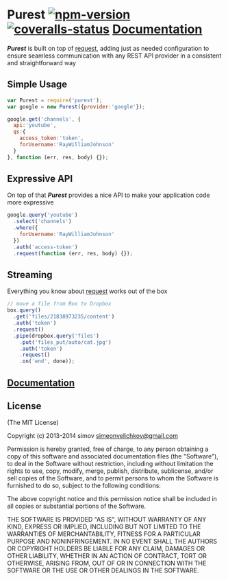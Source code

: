 
# Purest [![npm-version]][npm] [![coveralls-status]][coveralls] [Documentation][docs]

_**Purest**_ is built on top of [request][request], adding just as needed configuration to ensure seamless communication with any REST API provider in a consistent and straightforward way


## Simple Usage

```js
var Purest = require('purest');
var google = new Purest({provider:'google'});

google.get('channels', {
  api:'youtube',
  qs:{
    access_token:'token',
    forUsername:'RayWilliamJohnson'
  }
}, function (err, res, body) {});
```


## Expressive API

On top of that _**Purest**_ provides a nice API to make your application code more expressive

```js
google.query('youtube')
  .select('channels')
  .where({
    forUsername:'RayWilliamJohnson'
  })
  .auth('access-token')
  .request(function (err, res, body) {});
```


## Streaming

Everything you know about [request][request] works out of the box

```js
// move a file from Box to Dropbox
box.query()
  .get('files/21838973235/content')
  .auth('token')
  .request()
  .pipe(dropbox.query('files')
    .put('files_put/auto/cat.jpg')
    .auth('token')
    .request()
    .on('end', done));
```


## [Documentation][docs]


## License

(The MIT License)

Copyright (c) 2013-2014 simov <simeonvelichkov@gmail.com>

Permission is hereby granted, free of charge, to any person obtaining a copy of this software and associated documentation files (the "Software"), to deal in the Software without restriction, including without limitation the rights to use, copy, modify, merge, publish, distribute, sublicense, and/or sell copies of the Software, and to permit persons to whom the Software is furnished to do so, subject to the following conditions:

The above copyright notice and this permission notice shall be included in all copies or substantial portions of the Software.

THE SOFTWARE IS PROVIDED "AS IS", WITHOUT WARRANTY OF ANY KIND, EXPRESS OR IMPLIED, INCLUDING BUT NOT LIMITED TO THE WARRANTIES OF MERCHANTABILITY, FITNESS FOR A PARTICULAR PURPOSE AND NONINFRINGEMENT. IN NO EVENT SHALL THE AUTHORS OR COPYRIGHT HOLDERS BE LIABLE FOR ANY CLAIM, DAMAGES OR OTHER LIABILITY, WHETHER IN AN ACTION OF CONTRACT, TORT OR OTHERWISE, ARISING FROM, OUT OF OR IN CONNECTION WITH THE SOFTWARE OR THE USE OR OTHER DEALINGS IN THE SOFTWARE.


  [request]: https://github.com/mikeal/request
  [docs]: http://simov.github.io/purest/html/
  [npm]: https://www.npmjs.org/package/purest
  [coveralls]: https://coveralls.io/r/simov/purest?branch=master

  [npm-version]: http://img.shields.io/npm/v/purest.svg?style=flat (NPM Version)
  [npm-downloads]: http://img.shields.io/npm/dm/purest.svg?style=flat (NPM Downloads)
  [coveralls-status]: https://img.shields.io/coveralls/simov/purest.svg?style=flat (Coveralls Status)
